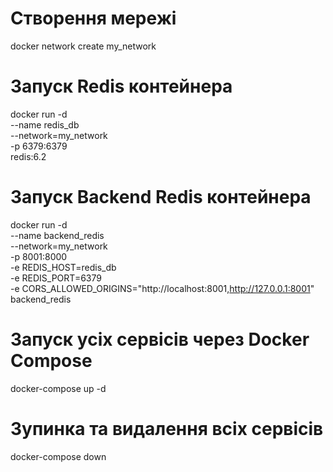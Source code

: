 # Створення мережі
docker network create my_network

# Запуск Redis контейнера
docker run -d \
  --name redis_db \
  --network=my_network \
  -p 6379:6379 \
  redis:6.2

# Запуск Backend Redis контейнера
docker run -d \
  --name backend_redis \
  --network=my_network \
  -p 8001:8000 \
  -e REDIS_HOST=redis_db \
  -e REDIS_PORT=6379 \
  -e CORS_ALLOWED_ORIGINS="http://localhost:8001,http://127.0.0.1:8001" \
  backend_redis

# Запуск усіх сервісів через Docker Compose
docker-compose up -d

# Зупинка та видалення всіх сервісів
docker-compose down

